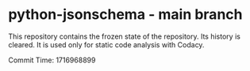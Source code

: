 # python-jsonschema - main branch

This repository contains the frozen state of the repository.
Its history is cleared. It is used only for static code
analysis with Codacy.

Commit Time: 1716968899